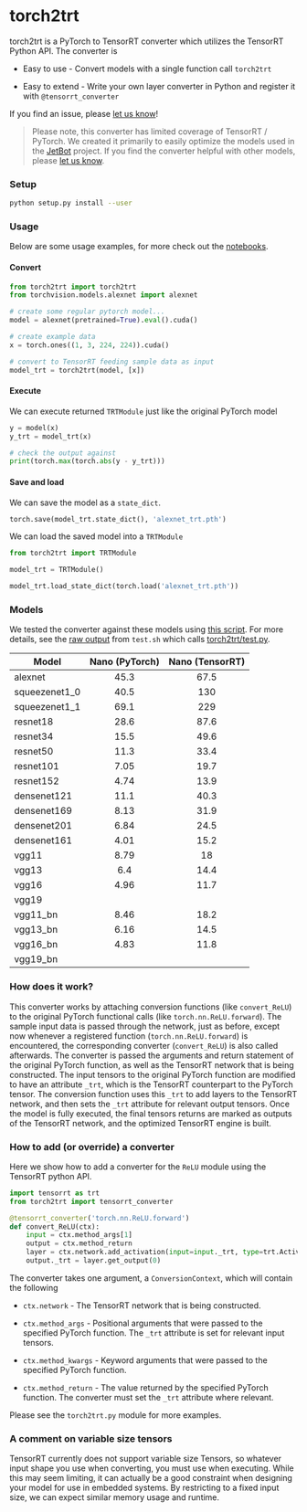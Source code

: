 # torch2trt

torch2trt is a PyTorch to TensorRT converter which utilizes the 
TensorRT Python API.  The converter is

* Easy to use - Convert models with a single function call ``torch2trt``

* Easy to extend - Write your own layer converter in Python and register it with ``@tensorrt_converter``

If you find an issue, please [let us know](../..//issues)!

> Please note, this converter has limited coverage of TensorRT / PyTorch.  We created it primarily
> to easily optimize the models used in the [JetBot](https://github.com/NVIDIA-AI-IOT/jetbot) project.  If you find the converter helpful with other models, please [let us know](../..//issues).

### Setup

```bash
python setup.py install --user
```

### Usage

Below are some usage examples, for more check out the [notebooks](notebooks).

#### Convert

```python
from torch2trt import torch2trt
from torchvision.models.alexnet import alexnet

# create some regular pytorch model...
model = alexnet(pretrained=True).eval().cuda()

# create example data
x = torch.ones((1, 3, 224, 224)).cuda()

# convert to TensorRT feeding sample data as input
model_trt = torch2trt(model, [x])
```

#### Execute

We can execute returned ``TRTModule`` just like the original PyTorch model

```python
y = model(x)
y_trt = model_trt(x)

# check the output against 
print(torch.max(torch.abs(y - y_trt)))
```

#### Save and load

We can save the model as a ``state_dict``.

```python
torch.save(model_trt.state_dict(), 'alexnet_trt.pth')
```

We can load the saved model into a ``TRTModule``

```python
from torch2trt import TRTModule

model_trt = TRTModule()

model_trt.load_state_dict(torch.load('alexnet_trt.pth'))
```

### Models

We tested the converter against these models using [this script](torch2trt/test.py). For more details, see the [raw output](benchmarks) from ``test.sh`` which calls [torch2trt/test.py](torch2trt/test.py).

| Model | Nano (PyTorch) | Nano (TensorRT) |
|-------|:--------------:|:---------------:|
| alexnet | 45.3 | 67.5 |
| squeezenet1_0 | 40.5 | 130 |
| squeezenet1_1 | 69.1 | 229 |
| resnet18 | 28.6 | 87.6 |
| resnet34 | 15.5 | 49.6 |
| resnet50 | 11.3 | 33.4 |
| resnet101 | 7.05 | 19.7 |
| resnet152 | 4.74 | 13.9 |
| densenet121 | 11.1 | 40.3 |
| densenet169 | 8.13 | 31.9 |
| densenet201 | 6.84 | 24.5 |
| densenet161 | 4.01 | 15.2 |
| vgg11 | 8.79 | 18 |
| vgg13 | 6.4 | 14.4 |
| vgg16 | 4.96 | 11.7 |
| vgg19 | | |
| vgg11_bn | 8.46 | 18.2 |
| vgg13_bn | 6.16 | 14.5 |
| vgg16_bn | 4.83 | 11.8 |
| vgg19_bn | | |


### How does it work?

This converter works by attaching conversion functions (like ``convert_ReLU``) to the original 
PyTorch functional calls (like ``torch.nn.ReLU.forward``).  The sample input data is passed
through the network, just as before, except now whenever a registered function (``torch.nn.ReLU.forward``)
is encountered, the corresponding converter (``convert_ReLU``) is also called afterwards.  The converter
is passed the arguments and return statement of the original PyTorch function, as well as the TensorRT
network that is being constructed.  The input tensors to the original PyTorch function are modified to
have an attribute ``_trt``, which is the TensorRT counterpart to the PyTorch tensor.  The conversion function
uses this ``_trt`` to add layers to the TensorRT network, and then sets the ``_trt`` attribute for
relevant output tensors.  Once the model is fully executed, the final tensors returns are marked as outputs
of the TensorRT network, and the optimized TensorRT engine is built.

### How to add (or override) a converter

Here we show how to add a converter for the ``ReLU`` module using the TensorRT
python API.

```python
import tensorrt as trt
from torch2trt import tensorrt_converter

@tensorrt_converter('torch.nn.ReLU.forward')
def convert_ReLU(ctx):
    input = ctx.method_args[1]
    output = ctx.method_return
    layer = ctx.network.add_activation(input=input._trt, type=trt.ActivationType.RELU)  
    output._trt = layer.get_output(0)
```

The converter takes one argument, a ``ConversionContext``, which will contain
the following

* ``ctx.network`` - The TensorRT network that is being constructed.

* ``ctx.method_args`` - Positional arguments that were passed to the specified PyTorch function.  The ``_trt`` attribute is set for relevant input tensors.
* ``ctx.method_kwargs`` - Keyword arguments that were passed to the specified PyTorch function.
* ``ctx.method_return`` - The value returned by the specified PyTorch function.  The converter must set the ``_trt`` attribute where relevant.

Please see the ``torch2trt.py`` module for more examples.

### A comment on variable size tensors

TensorRT currently does not support variable size Tensors, so whatever input shape you use when converting, you must use
when executing.  While this may seem
limiting, it can actually be a good constraint when designing your model for use in embedded systems.  By 
restricting to a fixed input size, we can expect similar memory usage and runtime. 

